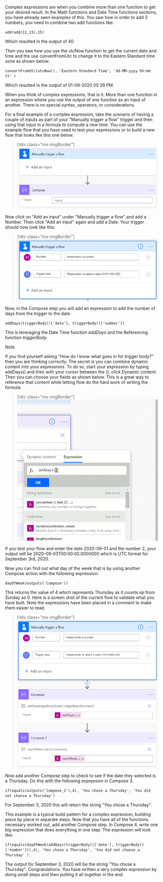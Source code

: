 Complex expressions are when you combine more than one function to get your desired result. In the Math functions and Date Time functions sections, you have already seen examples of this. You saw how in order to add 3 numbers, you need to combine two add functions like:

`add(add(12,13),15)`

Which resulted in the output of 40.

Then you saw how you use the utcNow function to get the current date and time and the use convertFromUtc to change it to the Eastern Standard time zone as shown below:

`convertFromUtc(utcNow(), 'Eastern Standard Time', 'dd-MM-yyyy hh:mm tt' )`

Which resulted in the output of 01-09-2020 05:39 PM.

When you think of complex expressions, that is it. More than one function in an expression where you use the output of one function as an input of another. There is no special syntax, operators, or considerations.

For a final example of a complex expression, take the scenario of having a couple of inputs as part of your "Manually trigger a flow" trigger and then using that input in a formula to compute a new time. You can use the example flow that you have used to test your expressions or to build a new flow that looks like this one below.

> [!div class="mx-imgBorder"]
> [![build a new flow](../media/new-flow-ss.png)](../media/new-flow-ss.png#lightbox)

Now click on "Add an input" under "Manually trigger a flow" and add a Number. Then click "Add an input" again and add a Date. Your trigger should now look like this:

> [!div class="mx-imgBorder"]
> [![Manually trigger a flow](../media/manual-trigger-ss.png)](../media/manual-trigger-ss.png#lightbox)

Now, in the Compose step you will add an expression to add the number of days from the trigger to the date.

`addDays(triggerBody()['date'], triggerBody()['number'])`

This is leveraging the Date Time function *addDays* and the Referencing function *triggerBody*.

> [!NOTE]
> If you find yourself asking "How do I know what goes in for trigger body?" then you are thinking correctly. The secret is you can combine dynamic content into your expressions. To do so, start your expression by typing addDays() and then with your cursor between the (), click Dynamic content. Then you can choose your fields as shown below. This is a great way to reference that content while letting flow do the hard work of writing the formula.

> [!div class="mx-imgBorder"]
> [![add an expression](../media/add-expression-ss.gif)](../media/add-expression-ss.gif#lightbox)

If you test your flow and enter the date 2020-09-01 and the number 2, your output will be 2020-09-03T00:00:00.0000000 which is UTC format for September 3rd, 2020.

Now you can find out what day of the week that is by using another Compose action with the following expression:

`dayOfWeek(outputs('Compose'))`

This returns the value of 4 which represents Thursday as it counts up from Sunday as 0. Here is a screen shot of the current flow to validate what you have built. Note the expressions have been placed in a comment to make them easier to read.

> [!div class="mx-imgBorder"]
> [![validate flow built](../media/flow-built-ss.png)](../media/flow-built-ss.png#lightbox)

Now add another Compose step to check to see if the date they selected is a Thursday. Do this with the following expression in Compose 3.

`if(equals(outputs('Compose_2'),4), 'You chose a Thursday', 'You did not choose a Thursday')`

For September 3, 2020 this will return the string "You chose a Thursday".

This example is a typical build pattern for a complex expression, building piece by piece in separate steps. Now that you have all of the functions necessary worked out, add another Compose step. In Compose 4, write one big expression that does everything in one step. The expression will look like:

`if(equals(dayOfWeek(addDays(triggerBody()['date'], triggerBody()['number'])),4), 'You chose a Thursday', 'You did not choose a Thursday' )`

The output for September 3, 2020 will be the string "You chose a Thursday". Congratulations. You have written a very complex expression by doing small steps and then putting it all together in the end.
